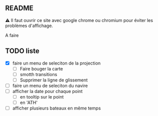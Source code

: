 ## README

:warning: Il faut ouvrir ce site avec google chrome ou chromium pour éviter les problèmes d'affichage.

A faire

## TODO liste

- [x] faire un menu de seleciton de la projection
  * [ ] Faire bouger la carte
  * [ ] smotth transitions
  * [ ] Supprimer la ligne de glissement
- [ ] faire un menu de seleciton du navire
- [ ] afficher la date pour chaque point
  * [ ] en tooltip sur le point
  * [ ] en 'ATH'
- [ ] afficher plusieurs bateaux en même temps
